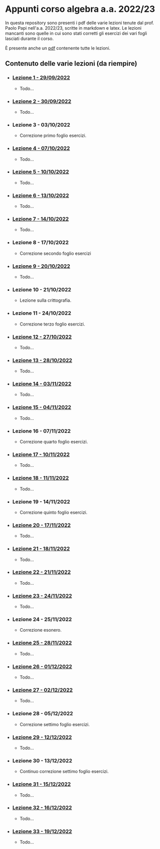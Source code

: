 # Appunti corso algebra a.a. 2022/23

In questa repository sono presenti i pdf delle varie lezioni tenute dal prof. Paolo Papi nell'a.a. 2022/23, scritte in markdown e latex. Le lezioni mancanti sono quelle in cui sono stati corretti gli esercizi dei vari fogli lasciati durante il corso.

È presente anche un [pdf](./AppuntiAlgebraCompleti.pdf) contenente tutte le lezioni.

## Contenuto delle varie lezioni (da riempire)
+ ### [Lezione 1 - 29/09/2022](./Lezione_01_-_29092022.pdf)
  + Todo...
+ ### [Lezione 2 - 30/09/2022](./Lezione_02_-_30092022.pdf)
  + Todo...

+ ### Lezione 3 - 03/10/2022
  + Correzione primo foglio esercizi.

+ ### [Lezione 4 - 07/10/2022](./Lezione_04_-_07102022.pdf)
  + Todo...

+ ### [Lezione 5 - 10/10/2022](./Lezione_05_-_10102022.pdf)
  + Todo...

+ ### [Lezione 6 - 13/10/2022](./Lezione_06_-_13102022.pdf)
  + Todo...

+ ### [Lezione 7 - 14/10/2022](./Lezione_07_-_14102022.pdf)
  + Todo...

+ ### Lezione 8 - 17/10/2022
  + Correzione secondo foglio esercizi

+ ### [Lezione 9 - 20/10/2022](./Lezione_09_-_20102022.pdf)
  + Todo...

+ ### Lezione 10 - 21/10/2022
  + Lezione sulla crittografia.

+ ### Lezione 11 - 24/10/2022
  + Correzione terzo foglio esercizi.

+ ### [Lezione 12 - 27/10/2022](./Lezione_12_-_27102022.pdf)
  + Todo...

+ ### [Lezione 13 - 28/10/2022](./Lezione_13_-_28102022.pdf)
  + Todo...

+ ### [Lezione 14 - 03/11/2022](./Lezione_14_-_03112022.pdf)
  + Todo...

+ ### [Lezione 15 - 04/11/2022](./Lezione_15_-_04112022.pdf)
  + Todo...

+ ### Lezione 16 - 07/11/2022
  + Correzione quarto foglio esercizi.

+ ### [Lezione 17 - 10/11/2022](./Lezione_17_-_10112022.pdf)
  + Todo...

+ ### [Lezione 18 - 11/11/2022](./Lezione_18_-_11112022.pdf)
  + Todo...

+ ### Lezione 19 - 14/11/2022
  + Correzione quinto foglio esercizi.

+ ### [Lezione 20 - 17/11/2022](./Lezione_20_-_17112022.pdf)
  + Todo...

+ ### [Lezione 21 - 18/11/2022](./Lezione_21_-_18112022.pdf)
  + Todo...

+ ### [Lezione 22 - 21/11/2022](./Lezione_22_-_21112022.pdf)
  + Todo...

+ ### [Lezione 23 - 24/11/2022](./Lezione_23_-_24112022.pdf)
  + Todo...

+ ### Lezione 24 - 25/11/2022
  + Correzione esonero.

+ ### [Lezione 25 - 28/11/2022](./Lezione_25_-_28112022.pdf)
  + Todo...

+ ### [Lezione 26 - 01/12/2022](./Lezione_26_-_01122022.pdf)
  + Todo...

+ ### [Lezione 27 - 02/12/2022](./Lezione_27_-_02122022.pdf)
  + Todo...

+ ### Lezione 28 - 05/12/2022
  + Correzione settimo foglio esercizi.

+ ### [Lezione 29 - 12/12/2022](./Lezione_29_-_12122022.pdf)
  + Todo...

+ ### Lezione 30 - 13/12/2022
  + Continuo correzione settimo foglio esercizi.

+ ### [Lezione 31 - 15/12/2022](./Lezione_31_-_15122022.pdf)
  + Todo...

+ ### [Lezione 32 - 16/12/2022](./Lezione_32_-_16122022.pdf)
  + Todo...

+ ### [Lezione 33 - 19/12/2022](./Lezione_33_-_19122022.pdf)
  + Todo...